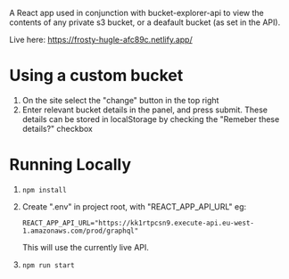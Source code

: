 A React app used in conjunction with bucket-explorer-api to view the contents of any private s3 bucket, or a deafault bucket (as set in the API).

Live here: https://frosty-hugle-afc89c.netlify.app/

# Using a custom bucket

1. On the site select the "change" button in the top right
2. Enter relevant bucket details in the panel, and press submit. These details can be stored in localStorage by checking the "Remeber these details?" checkbox

# Running Locally

1. `npm install`
2. Create ".env" in project root, with "REACT_APP_API_URL" eg:

   ```
   REACT_APP_API_URL="https://kk1rtpcsn9.execute-api.eu-west-1.amazonaws.com/prod/graphql"

   ```

   This will use the currently live API.

3. `npm run start`
